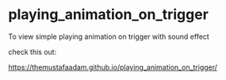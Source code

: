 # playing_animation_on_trigger

To view simple playing animation on trigger with sound effect

check this out: 

https://themustafaadam.github.io/playing_animation_on_trigger/
